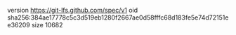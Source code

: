 version https://git-lfs.github.com/spec/v1
oid sha256:384ae17778c5c3d519eb1280f2667ae0d58fffc68d183fe5e74d72151ee36209
size 10682
